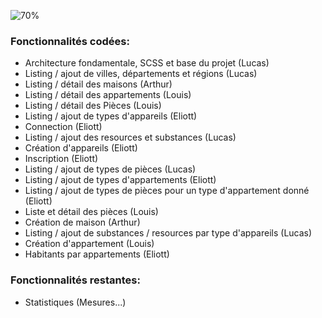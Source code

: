 ![70%](https://progress-bar.dev/90)

### Fonctionnalités codées:

- Architecture fondamentale, SCSS et base du projet (Lucas)
- Listing / ajout de villes, départements et régions (Lucas)
- Listing / détail des maisons (Arthur)
- Listing / détail des appartements (Louis)
- Listing / détail des Pièces (Louis)
- Listing / ajout de types d'appareils (Eliott)
- Connection (Eliott)
- Listing / ajout des resources et substances (Lucas)
- Création d'appareils (Eliott)
- Inscription (Eliott)
- Listing / ajout de types de pièces (Lucas)
- Listing / ajout de types d'appartements (Eliott)
- Listing / ajout de types de pièces pour un type d'appartement donné (Eliott)
- Liste et détail des pièces (Louis)
- Création de maison (Arthur)
- Listing / ajout de substances / resources par type d'appareils (Lucas)
- Création d'appartement (Louis)
- Habitants par appartements (Eliott)

### Fonctionnalités restantes:

- Statistiques (Mesures...)

